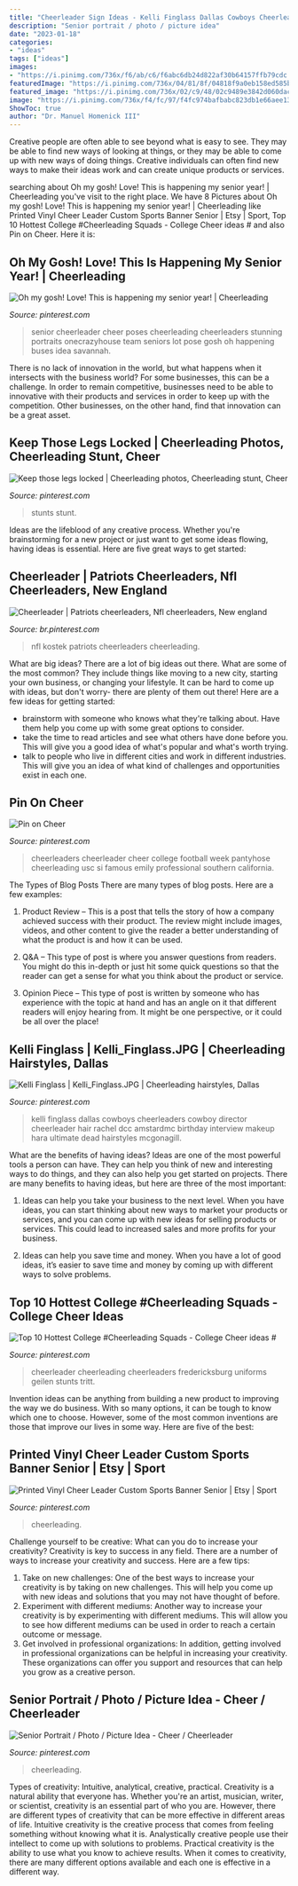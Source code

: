 ```yaml
---
title: "Cheerleader Sign Ideas - Kelli Finglass Dallas Cowboys Cheerleaders Cowboy Director Cheerleader Hair Rachel Dcc Amstardmc Birthday Interview Makeup Hara Ultimate Dead Hairstyles Mcgonagill"
description: "Senior portrait / photo / picture idea"
date: "2023-01-18"
categories:
- "ideas"
tags: ["ideas"]
images:
- "https://i.pinimg.com/736x/f6/ab/c6/f6abc6db24d822af30b64157ffb79cdc.jpg"
featuredImage: "https://i.pinimg.com/736x/04/81/8f/04818f9a0eb158ed585b3318b09b0316.jpg"
featured_image: "https://i.pinimg.com/736x/02/c9/48/02c9489e3842d060dac236a7fc13c106.jpg"
image: "https://i.pinimg.com/736x/f4/fc/97/f4fc974bafbabc823db1e66aee13d747.jpg"
ShowToc: true
author: "Dr. Manuel Homenick III"
---
```



Creative people are often able to see beyond what is easy to see. They may be able to find new ways of looking at things, or they may be able to come up with new ways of doing things. Creative individuals can often find new ways to make their ideas work and can create unique products or services.

	

		
searching about Oh my gosh! Love! This is happening my senior year! | Cheerleading you've visit to the right place. We have 8 Pictures about Oh my gosh! Love! This is happening my senior year! | Cheerleading like Printed Vinyl Cheer Leader Custom Sports Banner Senior | Etsy | Sport, Top 10 Hottest College #Cheerleading Squads - College Cheer ideas # and also Pin on Cheer. Here it is:
		
    
## Oh My Gosh! Love! This Is Happening My Senior Year! | Cheerleading

<img loading=lazy src="https://i.pinimg.com/736x/a0/f7/03/a0f703c367666eb65c8e87067631c8bf.jpg" onerror="this.onerror=null;this.src='https://tse1.mm.bing.net/th?id=OIP.IuQmjaThIdN6F3dGyhfTkwHaLH&amp;pid=15.1';" alt="Oh my gosh! Love! This is happening my senior year! | Cheerleading">

_Source: pinterest.com_

>senior cheerleader cheer poses cheerleading cheerleaders stunning portraits onecrazyhouse team seniors lot pose gosh oh happening buses idea savannah. 

	

There is no lack of innovation in the world, but what happens when it intersects with the business world? For some businesses, this can be a challenge. In order to remain competitive, businesses need to be able to innovative with their products and services in order to keep up with the competition. Other businesses, on the other hand, find that innovation can be a great asset.

    
## Keep Those Legs Locked | Cheerleading Photos, Cheerleading Stunt, Cheer

<img loading=lazy src="https://i.pinimg.com/736x/f6/c3/fd/f6c3fd223e66e1f829f9ca61bdd2a0b8--hard-cheerleading-stunts-cheer-stunts-video.jpg" onerror="this.onerror=null;this.src='https://tse2.mm.bing.net/th?id=OIP.thN2_cCYP_isYDSopmv-WQDdEs&amp;pid=15.1';" alt="Keep those legs locked | Cheerleading photos, Cheerleading stunt, Cheer">

_Source: pinterest.com_

>stunts stunt. 

	

Ideas are the lifeblood of any creative process. Whether you're brainstorming for a new project or just want to get some ideas flowing, having ideas is essential. Here are five great ways to get started: 

    
## Cheerleader | Patriots Cheerleaders, Nfl Cheerleaders, New England

<img loading=lazy src="https://i.pinimg.com/736x/5d/a7/be/5da7beb4a1e68738e5a2e42230e25d91.jpg" onerror="this.onerror=null;this.src='https://tse1.mm.bing.net/th?id=OIP.vZInrbVAVznSXID4C5K2XgHaNL&amp;pid=15.1';" alt="Cheerleader | Patriots cheerleaders, Nfl cheerleaders, New england">

_Source: br.pinterest.com_

>nfl kostek patriots cheerleaders cheerleading. 

	

What are big ideas?
There are a lot of big ideas out there. What are some of the most common? They include things like moving to a new city, starting your own business, or changing your lifestyle. It can be hard to come up with ideas, but don't worry- there are plenty of them out there! Here are a few ideas for getting started: 
- brainstorm with someone who knows what they're talking about. Have them help you come up with some great options to consider. 
- take the time to read articles and see what others have done before you. This will give you a good idea of what's popular and what's worth trying. 
- talk to people who live in different cities and work in different industries. This will give you an idea of what kind of challenges and opportunities exist in each one.

    
## Pin On Cheer

<img loading=lazy src="https://i.pinimg.com/736x/f6/ab/c6/f6abc6db24d822af30b64157ffb79cdc.jpg" onerror="this.onerror=null;this.src='https://tse2.mm.bing.net/th?id=OIP.IP8Yt3q4HvmhojqKhLrsqwAAAA&amp;pid=15.1';" alt="Pin on Cheer">

_Source: pinterest.com_

>cheerleaders cheerleader cheer college football week pantyhose cheerleading usc si famous emily professional southern california. 

	

The Types of Blog Posts
There are many types of blog posts. Here are a few examples:
1. Product Review – This is a post that tells the story of how a company achieved success with their product. The review might include images, videos, and other content to give the reader a better understanding of what the product is and how it can be used.

2. Q&A – This type of post is where you answer questions from readers. You might do this in-depth or just hit some quick questions so that the reader can get a sense for what you think about the product or service.

3. Opinion Piece – This type of post is written by someone who has experience with the topic at hand and has an angle on it that different readers will enjoy hearing from. It might be one perspective, or it could be all over the place!


    
## Kelli Finglass | Kelli_Finglass.JPG | Cheerleading Hairstyles, Dallas

<img loading=lazy src="https://i.pinimg.com/736x/ed/76/db/ed76db96c112cd0a874d96a900867feb--dallas-cowboy-cheerleaders-dallas-cowboys.jpg" onerror="this.onerror=null;this.src='https://tse4.mm.bing.net/th?id=OIP.Ve1g975DWChRrzl4X33m_wHaLH&amp;pid=15.1';" alt="Kelli Finglass | Kelli_Finglass.JPG | Cheerleading hairstyles, Dallas">

_Source: pinterest.com_

>kelli finglass dallas cowboys cheerleaders cowboy director cheerleader hair rachel dcc amstardmc birthday interview makeup hara ultimate dead hairstyles mcgonagill. 

	

What are the benefits of having ideas?
Ideas are one of the most powerful tools a person can have. They can help you think of new and interesting ways to do things, and they can also help you get started on projects. There are many benefits to having ideas, but here are three of the most important: 
1. Ideas can help you take your business to the next level. When you have ideas, you can start thinking about new ways to market your products or services, and you can come up with new ideas for selling products or services. This could lead to increased sales and more profits for your business. 

2. Ideas can help you save time and money. When you have a lot of good ideas, it’s easier to save time and money by coming up with different ways to solve problems.

    
## Top 10 Hottest College #Cheerleading Squads - College Cheer Ideas #

<img loading=lazy src="https://i.pinimg.com/736x/f4/fc/97/f4fc974bafbabc823db1e66aee13d747.jpg" onerror="this.onerror=null;this.src='https://tse3.mm.bing.net/th?id=OIP.amfkeSNWbASM_L3A88ivPgHaLH&amp;pid=15.1';" alt="Top 10 Hottest College #Cheerleading Squads - College Cheer ideas #">

_Source: pinterest.com_

>cheerleader cheerleading cheerleaders fredericksburg uniforms geilen stunts tritt. 

	

Invention ideas can be anything from building a new product to improving the way we do business. With so many options, it can be tough to know which one to choose. However, some of the most common inventions are those that improve our lives in some way. Here are five of the best: 

    
## Printed Vinyl Cheer Leader Custom Sports Banner Senior | Etsy | Sport

<img loading=lazy src="https://i.pinimg.com/736x/04/81/8f/04818f9a0eb158ed585b3318b09b0316.jpg" onerror="this.onerror=null;this.src='https://tse4.mm.bing.net/th?id=OIP.tZkrA-iLEv1UIOWRHYNB0wHaLR&amp;pid=15.1';" alt="Printed Vinyl Cheer Leader Custom Sports Banner Senior | Etsy | Sport">

_Source: pinterest.com_

>cheerleading. 

	

Challenge yourself to be creative: What can you do to increase your creativity?
Creativity is key to success in any field. There are a number of ways to increase your creativity and success. Here are a few tips: 
1. Take on new challenges: One of the best ways to increase your creativity is by taking on new challenges. This will help you come up with new ideas and solutions that you may not have thought of before. 
2. Experiment with different mediums: Another way to increase your creativity is by experimenting with different mediums. This will allow you to see how different mediums can be used in order to reach a certain outcome or message. 
3. Get involved in professional organizations: In addition, getting involved in professional organizations can be helpful in increasing your creativity. These organizations can offer you support and resources that can help you grow as a creative person.

    
## Senior Portrait / Photo / Picture Idea - Cheer / Cheerleader

<img loading=lazy src="https://i.pinimg.com/736x/02/c9/48/02c9489e3842d060dac236a7fc13c106.jpg" onerror="this.onerror=null;this.src='https://tse1.mm.bing.net/th?id=OIP.H48RGmJ-YWXsQOZDsUCMeQHaKW&amp;pid=15.1';" alt="Senior Portrait / Photo / Picture Idea - Cheer / Cheerleader">

_Source: pinterest.com_

>cheerleading. 

	

Types of creativity: Intuitive, analytical, creative, practical.
Creativity is a natural ability that everyone has. Whether you're an artist, musician, writer, or scientist, creativity is an essential part of who you are. However, there are different types of creativity that can be more effective in different areas of life. Intuitive creativity is the creative process that comes from feeling something without knowing what it is. Analystically creative people use their intellect to come up with solutions to problems. Practical creativity is the ability to use what you know to achieve results. When it comes to creativity, there are many different options available and each one is effective in a different way.

